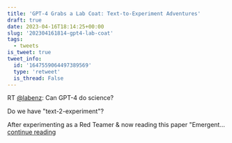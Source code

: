 ```yaml
---
title: 'GPT-4 Grabs a Lab Coat: Text-to-Experiment Adventures'
draft: true
date: 2023-04-16T18:14:25+00:00
slug: '202304161814-gpt4-lab-coat'
tags:
  - tweets
is_tweet: true
tweet_info:
  id: '1647559064497389569'
  type: 'retweet'
  is_thread: False
---
```




RT [@labenz](https://x.com/labenz): Can GPT-4 do science?

Do we have "text-2-experiment"?

After experimenting as a Red Teamer &amp; now reading this paper "Emergent… [continue reading](https://x.com/sytelus/status/1647559064497389569)
